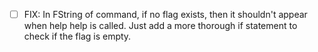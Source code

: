 - [ ] FIX: In FString of command, if no flag exists, then it shouldn't appear when help
   help is called. Just add a more thorough if statement to check if the flag is empty.
